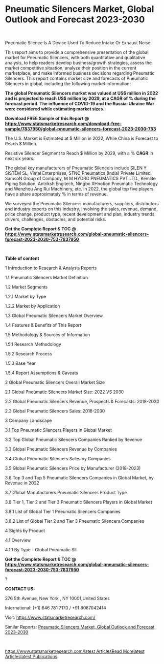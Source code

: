 <h1>Pneumatic Silencers Market, Global Outlook and Forecast 2023-2030</h1><br/><p>Pneumatic Silence Is A Device Used To Reduce Intake Or Exhaust Noise.</p>
 
 
 
 <p>This report aims to provide a comprehensive presentation of the global market for Pneumatic Silencers, with both quantitative and qualitative analysis, to help readers develop business/growth strategies, assess the market competitive situation, analyze their position in the current marketplace, and make informed business decisions regarding Pneumatic Silencers. This report contains market size and forecasts of Pneumatic Silencers in global, including the following market information:</p>
 
 
 
 <p><strong>The global Pneumatic Silencers market was valued at US$ million in 2022 and is projected to reach US$ million by 2029, at a <strong>CAGR</strong> of % during the forecast period. The influence of COVID-19 and the Russia-Ukraine War were considered while estimating market sizes.</strong></p>
 
 
 
 <p><strong>Download FREE Sample of this Report @ <a href="https://www.statsmarketresearch.com/download-free-sample/7837950/global-pneumatic-silencers-forecast-2023-2030-753">https://www.statsmarketresearch.com/download-free-sample/7837950/global-pneumatic-silencers-forecast-2023-2030-753</a></strong></p>
 
 
 
 <p>The U.S. Market is Estimated at $ Million in 2022, While China is Forecast to Reach $ Million.</p>
 
 
 
 <p>Resistive Silencer Segment to Reach $ Million by 2029, with a % <strong>CAGR</strong> in next six years.</p>
 
 
 
 <p>The global key manufacturers of Pneumatic Silencers include SILEN Y SISTEM SL, Vimal Enterpriises, STNC Pneumatics (India) Private Limited, SamsoN Group of Company, M M HYDRO PNEUMATICS PVT LTD., Kemlite Piping Solution, Antriksh Engitech, Ningbo XHnotion Pneumatic Technology and Wenzhou Ang Rui Machinery, etc. in 2022, the global top five players have a share approximately % in terms of revenue.</p>
 
 
 
 <p>We surveyed the Pneumatic Silencers manufacturers, suppliers, distributors and industry experts on this industry, involving the sales, revenue, demand, price change, product type, recent development and plan, industry trends, drivers, challenges, obstacles, and potential risks.</p>
 
 
 
 <div><b>Get the Complete Report & TOC @ <a href="https://www.statsmarketresearch.com/global-pneumatic-silencers-forecast-2023-2030-753-7837950">https://www.statsmarketresearch.com/global-pneumatic-silencers-forecast-2023-2030-753-7837950</a></b></div>
 
 
 
 <p><br />
 
 <b>Table of content</b></p>
 
 
 
 <p>1 Introduction to Research & Analysis Reports<br />
 
 1.1 Pneumatic Silencers Market Definition<br />
 
 1.2 Market Segments<br />
 
 1.2.1 Market by Type<br />
 
 1.2.2 Market by Application<br />
 
 1.3 Global Pneumatic Silencers Market Overview<br />
 
 1.4 Features & Benefits of This Report<br />
 
 1.5 Methodology & Sources of Information<br />
 
 1.5.1 Research Methodology<br />
 
 1.5.2 Research Process<br />
 
 1.5.3 Base Year<br />
 
 1.5.4 Report Assumptions & Caveats<br />
 
 2 Global Pneumatic Silencers Overall Market Size<br />
 
 2.1 Global Pneumatic Silencers Market Size: 2022 VS 2030<br />
 
 2.2 Global Pneumatic Silencers Revenue, Prospects & Forecasts: 2018-2030<br />
 
 2.3 Global Pneumatic Silencers Sales: 2018-2030<br />
 
 3 Company Landscape<br />
 
 3.1 Top Pneumatic Silencers Players in Global Market<br />
 
 3.2 Top Global Pneumatic Silencers Companies Ranked by Revenue<br />
 
 3.3 Global Pneumatic Silencers Revenue by Companies<br />
 
 3.4 Global Pneumatic Silencers Sales by Companies<br />
 
 3.5 Global Pneumatic Silencers Price by Manufacturer (2018-2023)<br />
 
 3.6 Top 3 and Top 5 Pneumatic Silencers Companies in Global Market, by Revenue in 2022<br />
 
 3.7 Global Manufacturers Pneumatic Silencers Product Type<br />
 
 3.8 Tier 1, Tier 2 and Tier 3 Pneumatic Silencers Players in Global Market<br />
 
 3.8.1 List of Global Tier 1 Pneumatic Silencers Companies<br />
 
 3.8.2 List of Global Tier 2 and Tier 3 Pneumatic Silencers Companies<br />
 
 4 Sights by Product<br />
 
 4.1 Overview<br />
 
 4.1.1 By Type - Global Pneumatic Sil</p>
 
 
 
 <div><b>Get the Complete Report & TOC @ <a href="https://www.statsmarketresearch.com/global-pneumatic-silencers-forecast-2023-2030-753-7837950">https://www.statsmarketresearch.com/global-pneumatic-silencers-forecast-2023-2030-753-7837950</a></b></div>
 
 
 
 <p>? </p>
 
 
 
 <p><b>CONTACT US:</b><br />
 
 276 5th Avenue, New York , NY 10001,United States<br />
 
 International: (+1) 646 781 7170 / +91 8087042414<br />
 
 Visit: <a href="https://www.statsmarketresearch.com/">https://www.statsmarketresearch.com/</a><br />
 
 Similar Reports: <a href="https://www.statsmarketresearch.com/global-pneumatic-silencers-forecast-2023-2030-753-7837950">Pneumatic Silencers Market, Global Outlook and Forecast 2023-2030</a><br />
 
 <br />
 
 <a href="https://gyeongbokgung.com">https://www.statsmarketresearch.com/</a><a href="https://hallyeomaritime.com">latest Articles</a><a href="https://jingwansa.com">Read More</a><a href="https://nguoiviet.jp/">latest Articles</a><a href="https://www.intelmarketresearch.com/">latest Publications</a></p>